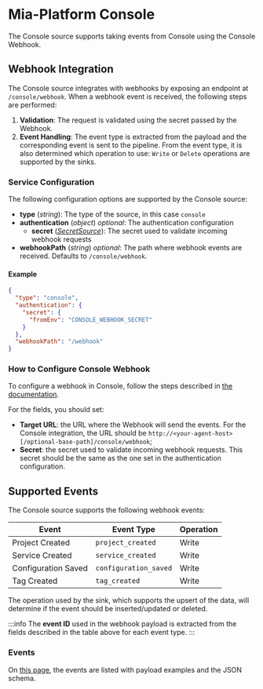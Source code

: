 # Mia-Platform Console

The Console source supports taking events from Console using the Console Webhook.

## Webhook Integration

The Console source integrates with webhooks by exposing an endpoint at `/console/webhook`.
When a webhook event is received, the following steps are performed:

1. **Validation**: The request is validated using the secret passed by the Webhook.
1. **Event Handling**: The event type is extracted from the payload and the corresponding event is sent to the pipeline.
From the event type, it is also determined which operation to use: `Write` or `Delete` operations are supported by the sinks.

### Service Configuration

The following configuration options are supported by the Console source:

- **type** (*string*): The type of the source, in this case `console`
- **authentication** (*object*) *optional*: The authentication configuration
  - **secret** ([*SecretSource*](../20_install.md#secretsource)): The secret used to validate incoming webhook requests
- **webhookPath** (*string*) *optional*: The path where webhook events are received. Defaults to `/console/webhook`.

#### Example

```json
{
  "type": "console",
  "authentication": {
    "secret": {
      "fromEnv": "CONSOLE_WEBHOOK_SECRET"
    }
  },
  "webhookPath": "/webhook"
}
```

### How to Configure Console Webhook

To configure a webhook in Console, follow the steps described in [the documentation](https://docs.mia-platform.eu/docs/console/company-configuration/webhooks#add-a-webhook).

For the fields, you should set:

- **Target URL**: the URL where the Webhook will send the events. For the Console integration, the URL should be `http://<your-agent-host>[/optional-base-path]/console/webhook`;
- **Secret**: the secret used to validate incoming webhook requests. This secret should be the same
as the one set in the authentication configuration.

## Supported Events

The Console source supports the following webhook events:

| Event                 | Event Type                 | Operation |
|-----------------------|----------------------------|-----------|
| Project Created       | `project_created`          | Write     |
| Service Created       | `service_created`          | Write     |
| Configuration Saved   | `configuration_saved`      | Write     |
| Tag Created           | `tag_created`              | Write     |

The operation used by the sink, which supports the upsert of the data, will determine if
the event should be inserted/updated or deleted.

:::info
The **event ID** used in the webhook payload is extracted from the fields described in the table above for each event type.
:::

### Events

On [this page](https://docs.mia-platform.eu/docs/console/company-configuration/events),
the events are listed with payload examples and the JSON schema.
